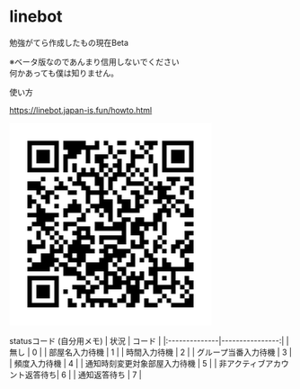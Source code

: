 # linebot
勉強がてら作成したもの現在Beta

※ベータ版なのであんまり信用しないでください  
何かあっても僕は知りません。  

使い方

https://linebot.japan-is.fun/howto.html

![lineqr](python-linebot/img/lineqr.png)

statusコード (自分用メモ)
|   状況         |           コード |
|:--------------|----------------:|
| 無し                       | 0 |
| 部屋名入力待機              | 1 |
| 時間入力待機                | 2 |
| グループ当番入力待機         | 3 |
| 頻度入力待機                | 4 |
| 通知時刻変更対象部屋入力待機  | 5 |
| 非アクティブアカウント返答待ち| 6 |
| 通知返答待ち                | 7 |
